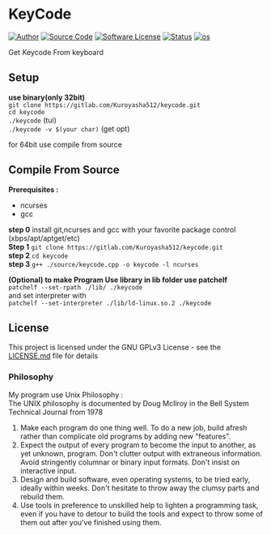 # **KeyCode**  
[![Author](http://img.shields.io/badge/author-Kuroyasha512-blue.svg)](https://gitlab.com/Kuroyasha512)
[![Source Code](http://img.shields.io/badge/source-Kuroyasha512/keycode-blue.svg)](https://gitlab.com/Kuroyasha512/keycode/tree/master/source)
[![Software License](https://img.shields.io/badge/license-GNU_GPLv3-brightgreen.svg)](https://gitlab.com/Kuroyasha512/keycode/edit/master/README.md#license)
[![Status](https://img.shields.io/badge/Status-Development-red.svg)](https://gitlab.com/Kuroyasha512/keycode/edit/master/README.md)
[![os](https://img.shields.io/badge/os-GNU/Linux-red.svg)](https://www.gnu.org/gnu/linux-and-gnu.en.html)

Get Keycode From keyboard

## **Setup**
**use binary(only 32bit)**  
`git clone https://gitlab.com/Kuroyasha512/keycode.git`  
`cd keycode`  
`./keycode` (tui)  
`./keycode -v $(your char)` (get opt)  

for 64bit use compile from source

## **Compile From Source**

**Prerequisites :**
- ncurses
- gcc

**step 0** install git,ncurses and gcc with your favorite package control (xbps/apt/aptget/etc)  
**Step 1** `git clone https://gitlab.com/Kuroyasha512/keycode.git`  
**step 2** `cd keycode`  
**step 3** `g++ ./source/keycode.cpp -o keycode -l ncurses`  

**(Optional) to make Program Use library in lib folder use patchelf**  
`patchelf --set-rpath ./lib/ ./keycode`  
and set interpreter with  
`patchelf --set-interpreter ./lib/ld-linux.so.2 ./keycode`


## **License**

This project is licensed under the GNU GPLv3 License - see the [LICENSE.md](https://gitlab.com/Kuroyasha512/keycode/blob/master/LICENSE) file for details

### **Philosophy**
My program use Unix Philosophy :  
The UNIX philosophy is documented by Doug McIlroy in the Bell System Technical Journal from 1978  
1. Make each program do one thing well. To do a new job, build afresh rather than complicate old programs by adding new "features".
2. Expect the output of every program to become the input to another, as yet unknown, program. Don't clutter output with extraneous information. Avoid stringently columnar or binary input formats. Don't insist on interactive input.
3. Design and build software, even operating systems, to be tried early, ideally within weeks. Don't hesitate to throw away the clumsy parts and rebuild them.
4. Use tools in preference to unskilled help to lighten a programming task, even if you have to detour to build the tools and expect to throw some of them out after you've finished using them.
